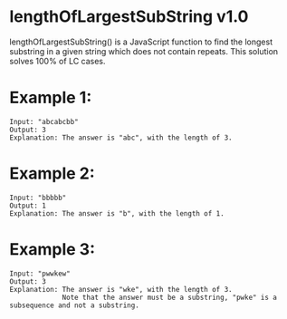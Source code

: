 # lengthOfLargestSubString v1.0

lengthOfLargestSubString() is a JavaScript function to find the longest substring in a given string which does not contain repeats. This solution solves 100% of LC cases.

# Example 1:

```
Input: "abcabcbb"
Output: 3 
Explanation: The answer is "abc", with the length of 3. 
```

# Example 2:

```
Input: "bbbbb"
Output: 1
Explanation: The answer is "b", with the length of 1.
```

# Example 3:

```
Input: "pwwkew"
Output: 3
Explanation: The answer is "wke", with the length of 3. 
             Note that the answer must be a substring, "pwke" is a subsequence and not a substring.
```